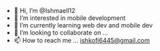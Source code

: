 - 👋 Hi, I’m @Ishmaell12
- 👀 I’m interested in mobile development
- 🌱 I’m currently learning web dev and mobile dev
- 💞️ I’m looking to collaborate on ...
- 📫 How to reach me ... ishkofi6445@gmail.com

<!---
Ishmaell12/Ishmaell12 is a ✨ special ✨ repository because its `README.md` (this file) appears on your GitHub profile.
You can click the Preview link to take a look at your changes.
--->
